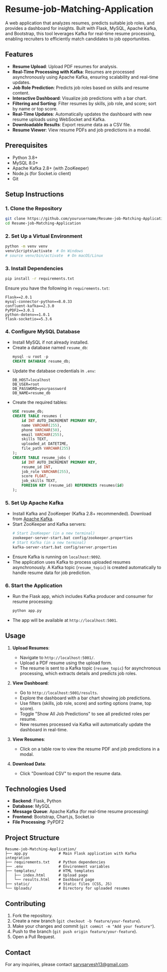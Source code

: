# Resume-job-Matching-Application

A web application that analyzes resumes, predicts suitable job roles, and provides a dashboard for insights. Built with Flask, MySQL, Apache Kafka, and Bootstrap, this tool leverages Kafka for real-time resume processing, enabling recruiters to efficiently match candidates to job opportunities.

## Features

- **Resume Upload**: Upload PDF resumes for analysis.
- **Real-Time Processing with Kafka**: Resumes are processed asynchronously using Apache Kafka, ensuring scalability and real-time updates.
- **Job Role Prediction**: Predicts job roles based on skills and resume content.
- **Interactive Dashboard**: Visualize job predictions with a bar chart.
- **Filtering and Sorting**: Filter resumes by skills, job role, and score; sort by name or top score.
- **Real-Time Updates**: Automatically updates the dashboard with new resume uploads using WebSocket and Kafka.
- **Downloadable Results**: Export resume data as a CSV file.
- **Resume Viewer**: View resume PDFs and job predictions in a modal.

## Prerequisites

- Python 3.8+
- MySQL 8.0+
- Apache Kafka 2.8+ (with ZooKeeper)
- Node.js (for Socket.io client)
- Git

## Setup Instructions

### 1. Clone the Repository
```bash
git clone https://github.com/yourusername/Resume-job-Matching-Application.git
cd Resume-job-Matching-Application
```

### 2. Set Up a Virtual Environment
```bash
python -m venv venv
venv\Scripts\activate  # On Windows
# source venv/bin/activate  # On macOS/Linux
```

### 3. Install Dependencies
```bash
pip install -r requirements.txt
```

Ensure you have the following in `requirements.txt`:
```
Flask==2.0.1
mysql-connector-python==8.0.33
confluent-kafka==2.3.0
PyPDF2==3.0.1
python-dotenv==1.0.1
flask-socketio==5.3.6
```

### 4. Configure MySQL Database
- Install MySQL if not already installed.
- Create a database named `resume_db`:
  ```sql
  mysql -u root -p
  CREATE DATABASE resume_db;
  ```
- Update the database credentials in `.env`:
  ```plaintext
  DB_HOST=localhost
  DB_USER=root
  DB_PASSWORD=yourpassword
  DB_NAME=resume_db
  ```
- Create the required tables:
  ```sql
  USE resume_db;
  CREATE TABLE resumes (
      id INT AUTO_INCREMENT PRIMARY KEY,
      name VARCHAR(255),
      phone VARCHAR(50),
      email VARCHAR(255),
      skills TEXT,
      uploaded_at DATETIME,
      file_path VARCHAR(255)
  );
  CREATE TABLE resume_jobs (
      id INT AUTO_INCREMENT PRIMARY KEY,
      resume_id INT,
      job_role VARCHAR(255),
      score FLOAT,
      job_skills TEXT,
      FOREIGN KEY (resume_id) REFERENCES resumes(id)
  );
  ```

### 5. Set Up Apache Kafka
- Install Kafka and ZooKeeper (Kafka 2.8+ recommended). Download from [Apache Kafka](https://kafka.apache.org/downloads).
- Start ZooKeeper and Kafka servers:
  ```bash
  # Start ZooKeeper (in a new terminal)
  zookeeper-server-start.bat config/zookeeper.properties
  # Start Kafka (in a new terminal)
  kafka-server-start.bat config/server.properties
  ```
- Ensure Kafka is running on `localhost:9092`.
- The application uses Kafka to process uploaded resumes asynchronously. A Kafka topic (`resume_topic`) is created automatically to handle resume data for job prediction.

### 6. Start the Application
- Run the Flask app, which includes Kafka producer and consumer for resume processing:
  ```bash
  python app.py
  ```
- The app will be available at `http://localhost:5001`.

## Usage

1. **Upload Resumes**:
   - Navigate to `http://localhost:5001/`.
   - Upload a PDF resume using the upload form.
   - The resume is sent to a Kafka topic (`resume_topic`) for asynchronous processing, which extracts details and predicts job roles.

2. **View Dashboard**:
   - Go to `http://localhost:5001/results`.
   - Explore the dashboard with a bar chart showing job predictions.
   - Use filters (skills, job role, score) and sorting options (name, top score).
   - Toggle "Show All Job Predictions" to see all predicted roles per resume.
   - New resumes processed via Kafka will automatically update the dashboard in real-time.

3. **View Resumes**:
   - Click on a table row to view the resume PDF and job predictions in a modal.

4. **Download Data**:
   - Click "Download CSV" to export the resume data.

## Technologies Used

- **Backend**: Flask, Python
- **Database**: MySQL
- **Message Queue**: Apache Kafka (for real-time resume processing)
- **Frontend**: Bootstrap, Chart.js, Socket.io
- **File Processing**: PyPDF2

## Project Structure

```
Resume-job-Matching-Application/
├── app.py              # Main Flask application with Kafka integration
├── requirements.txt    # Python dependencies
├── .env                # Environment variables
├── templates/          # HTML templates
│   ├── index.html      # Upload page
│   └── results.html    # Dashboard page
├── static/             # Static files (CSS, JS)
└── Uploads/            # Directory for uploaded resumes
```

## Contributing

1. Fork the repository.
2. Create a new branch (`git checkout -b feature/your-feature`).
3. Make your changes and commit (`git commit -m "Add your feature"`).
4. Push to the branch (`git push origin feature/your-feature`).
5. Open a Pull Request.



## Contact
For any inquiries, please contact [sarvsarvesh13@gmail.com](mailto:sarvsarvesh13@gmail.com).